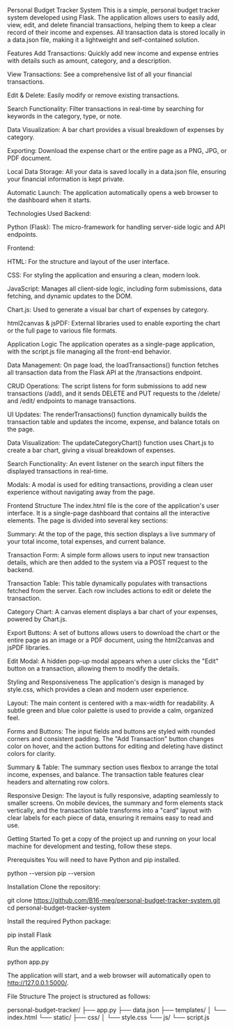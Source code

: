 Personal Budget Tracker System
This is a simple, personal budget tracker system developed using Flask. The application allows users to easily add, view, edit, and delete financial transactions, helping them to keep a clear record of their income and expenses. All transaction data is stored locally in a data.json file, making it a lightweight and self-contained solution.

Features
Add Transactions: Quickly add new income and expense entries with details such as amount, category, and a description.

View Transactions: See a comprehensive list of all your financial transactions.

Edit & Delete: Easily modify or remove existing transactions.

Search Functionality: Filter transactions in real-time by searching for keywords in the category, type, or note.

Data Visualization: A bar chart provides a visual breakdown of expenses by category.

Exporting: Download the expense chart or the entire page as a PNG, JPG, or PDF document.

Local Data Storage: All your data is saved locally in a data.json file, ensuring your financial information is kept private.

Automatic Launch: The application automatically opens a web browser to the dashboard when it starts.

Technologies Used
Backend:

Python (Flask): The micro-framework for handling server-side logic and API endpoints.

Frontend:

HTML: For the structure and layout of the user interface.

CSS: For styling the application and ensuring a clean, modern look.

JavaScript: Manages all client-side logic, including form submissions, data fetching, and dynamic updates to the DOM.

Chart.js: Used to generate a visual bar chart of expenses by category.

html2canvas & jsPDF: External libraries used to enable exporting the chart or the full page to various file formats.

Application Logic
The application operates as a single-page application, with the script.js file managing all the front-end behavior.

Data Management: On page load, the loadTransactions() function fetches all transaction data from the Flask API at the /transactions endpoint.

CRUD Operations: The script listens for form submissions to add new transactions (/add), and it sends DELETE and PUT requests to the /delete/<id> and /edit/<id> endpoints to manage transactions.

UI Updates: The renderTransactions() function dynamically builds the transaction table and updates the income, expense, and balance totals on the page.

Data Visualization: The updateCategoryChart() function uses Chart.js to create a bar chart, giving a visual breakdown of expenses.

Search Functionality: An event listener on the search input filters the displayed transactions in real-time.

Modals: A modal is used for editing transactions, providing a clean user experience without navigating away from the page.

Frontend Structure
The index.html file is the core of the application's user interface. It is a single-page dashboard that contains all the interactive elements. The page is divided into several key sections:

Summary: At the top of the page, this section displays a live summary of your total income, total expenses, and current balance.

Transaction Form: A simple form allows users to input new transaction details, which are then added to the system via a POST request to the backend.

Transaction Table: This table dynamically populates with transactions fetched from the server. Each row includes actions to edit or delete the transaction.

Category Chart: A canvas element displays a bar chart of your expenses, powered by Chart.js.

Export Buttons: A set of buttons allows users to download the chart or the entire page as an image or a PDF document, using the html2canvas and jsPDF libraries.

Edit Modal: A hidden pop-up modal appears when a user clicks the "Edit" button on a transaction, allowing them to modify the details.

Styling and Responsiveness
The application's design is managed by style.css, which provides a clean and modern user experience.

Layout: The main content is centered with a max-width for readability. A subtle green and blue color palette is used to provide a calm, organized feel.

Forms and Buttons: The input fields and buttons are styled with rounded corners and consistent padding. The "Add Transaction" button changes color on hover, and the action buttons for editing and deleting have distinct colors for clarity.

Summary & Table: The summary section uses flexbox to arrange the total income, expenses, and balance. The transaction table features clear headers and alternating row colors.

Responsive Design: The layout is fully responsive, adapting seamlessly to smaller screens. On mobile devices, the summary and form elements stack vertically, and the transaction table transforms into a "card" layout with clear labels for each piece of data, ensuring it remains easy to read and use.

Getting Started
To get a copy of the project up and running on your local machine for development and testing, follow these steps.

Prerequisites
You will need to have Python and pip installed.

python --version
pip --version

Installation
Clone the repository:

git clone https://github.com/B16-meg/personal-budget-tracker-system.git
cd personal-budget-tracker-system

Install the required Python package:

pip install Flask

Run the application:

python app.py

The application will start, and a web browser will automatically open to http://127.0.0.1:5000/.

File Structure
The project is structured as follows:

personal-budget-tracker/
├── app.py
├── data.json
├── templates/
│   └── index.html
└── static/
    ├── css/
    │   └── style.css
    └── js/
        └── script.js
